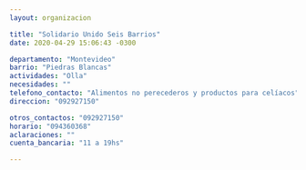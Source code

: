 ```yaml
---
layout: organizacion

title: "Solidario Unido Seis Barrios"
date: 2020-04-29 15:06:43 -0300

departamento: "Montevideo"
barrio: "Piedras Blancas"
actividades: "Olla"
necesidades: ""
telefono_contacto: "Alimentos no perecederos y productos para celíacos"
direccion: "092927150"

otros_contactos: "092927150"
horario: "094360368"
aclaraciones: ""
cuenta_bancaria: "11 a 19hs"

---
```

